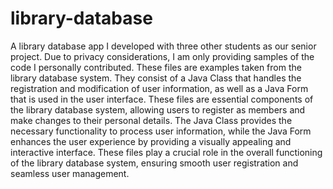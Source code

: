 # library-database
A library database app I developed with three other students as our senior project. Due to privacy considerations, I am only providing samples of the code I personally contributed.
These files are examples taken from the library database system. They consist of a Java Class that handles the registration and modification of user information, as well as a Java Form that is used in the user interface. These files are essential components of the library database system, allowing users to register as members and make changes to their personal details. The Java Class provides the necessary functionality to process user information, while the Java Form enhances the user experience by providing a visually appealing and interactive interface. These files play a crucial role in the overall functioning of the library database system, ensuring smooth user registration and seamless user management.
